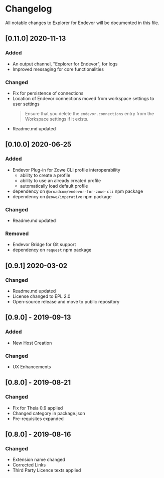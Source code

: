 # Changelog

All notable changes to Explorer for Endevor will be documented in this file.

## [0.11.0] 2020-11-13

### Added

- An output channel, "Explorer for Endevor", for logs
- Improved messaging for core functionalities

### Changed

- Fix for persistence of connections
- Location of Endevor connections moved from workspace settings to user settings
  > Ensure that you delete the `endevor.connections` entry from the Workspace settings if it exists.
- Readme.md updated

## [0.10.0] 2020-06-25

### Added

- Endevor Plug-in for Zowe CLI profile interoperability
  - ability to create a profile
  - ability to use an already created profile
  - automatically load default profile
- dependency on `@broadcom/endevor-for-zowe-cli` npm package
- dependency on `@zowe/imperative` npm package

### Changed

- Readme.md updated

### Removed

- Endevor Bridge for Git support
- dependency on `request` npm package

## [0.9.1] 2020-03-02

### Changed

- Readme.md updated
- License changed to EPL 2.0
- Open-source release and move to public repository

## [0.9.0] - 2019-09-13

### Added

- New Host Creation

### Changed

- UX Enhancements

## [0.8.0] - 2019-08-21

### Changed

- Fix for Theia 0.9 applied
- Changed category in package.json
- Pre-requisites expanded

## [0.8.0] - 2019-08-16

### Changed

- Extension name changed
- Corrected Links
- Third Party Licence texts applied
